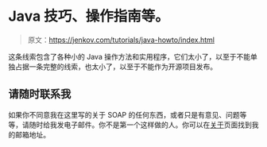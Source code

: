 # Java 技巧、操作指南等。

> 原文：<https://jenkov.com/tutorials/java-howto/index.html>

这条线索包含了各种小的 Java 操作方法和实用程序，它们太小了，以至于不能单独占据一条完整的线索，也太小了，以至于不能作为开源项目发布。

## 请随时联系我

如果你不同意我在这里写的关于 SOAP 的任何东西，或者只是有意见、问题等等，请随时给我发电子邮件。你不是第一个这样做的人。你可以在[关于](http://jenkov.com/about/index.html)页面找到我的邮箱地址。
